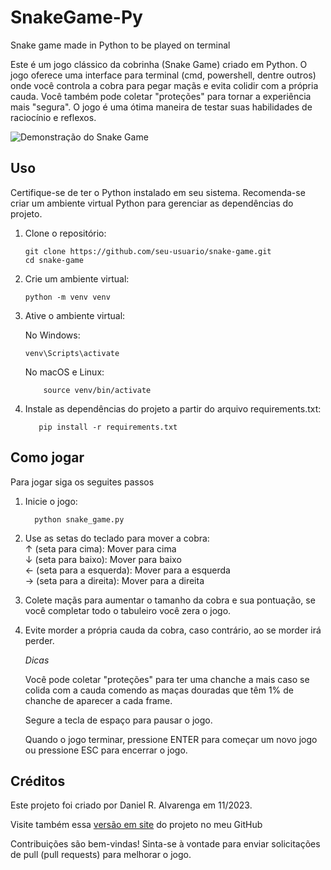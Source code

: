 # SnakeGame-Py
Snake game made in Python to be played on terminal

Este é um jogo clássico da cobrinha (Snake Game) criado em Python. O jogo oferece uma interface para terminal (cmd, powershell, dentre outros) onde você controla a cobra para pegar maçãs e evita colidir com a própria cauda. Você também pode coletar "proteções" para tornar a experiência mais "segura". O jogo é uma ótima maneira de testar suas habilidades de raciocínio e reflexos.

![Demonstração do Snake Game](demo.gif)

## Uso

Certifique-se de ter o Python instalado em seu sistema. Recomenda-se criar um ambiente virtual Python para gerenciar as dependências do projeto.

1. Clone o repositório:

   ```shell
   git clone https://github.com/seu-usuario/snake-game.git
   cd snake-game
   ```

2. Crie um ambiente virtual:

    ```shell
    python -m venv venv
    ```

3. Ative o ambiente virtual:

    No Windows:

    ```shell
    venv\Scripts\activate
    ```
    No macOS e Linux:
    ```shell
        source venv/bin/activate
    ```
    
  4. Instale as dependências do projeto a partir do arquivo requirements.txt:
     ```shell
        pip install -r requirements.txt
     ```

## Como jogar

Para jogar siga os seguites passos  

  1. Inicie o jogo: 
     ```shell
       python snake_game.py
     ```
     
  2. Use as setas do teclado para mover a cobra:  
          ↑ (seta para cima): Mover para cima  
          ↓ (seta para baixo): Mover para baixo  
          ← (seta para a esquerda): Mover para a esquerda  
          → (seta para a direita): Mover para a direita

  3. Colete maçãs para aumentar o tamanho da cobra e sua pontuação, se você completar todo o tabuleiro você zera o jogo.

  4. Evite morder a própria cauda da cobra, caso contrário, ao se morder irá perder.
  
      *Dicas*
      
      Você pode coletar "proteções" para ter uma chanche a mais caso se colida com a cauda comendo as maças douradas que têm 1% de chanche de aparecer a cada frame.
  
      Segure a tecla de espaço para pausar o jogo.
  
      Quando o jogo terminar, pressione ENTER para começar um novo jogo ou pressione ESC para encerrar o jogo.

## Créditos

Este projeto foi criado por Daniel R. Alvarenga em 11/2023.

Visite também essa [versão em site][link] do projeto no meu GitHub

[link]: https://github.com/Daniel-Alvarenga/Snake-Game

Contribuições são bem-vindas! Sinta-se à vontade para enviar solicitações de pull (pull requests) para melhorar o jogo.
